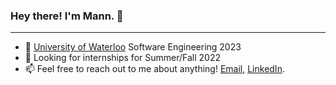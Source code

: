 ### Hey there! I'm Mann. 👋

---
- 🌱 [University of Waterloo](https://uwaterloo.ca/) Software Engineering 2023
- 🔭 Looking for internships for Summer/Fall 2022
- 📫 Feel free to reach out to me about anything! [Email](mailto:mdkpatel@uwaterloo.ca), [LinkedIn](https://www.linkedin.com/in/mann-d-patel).
